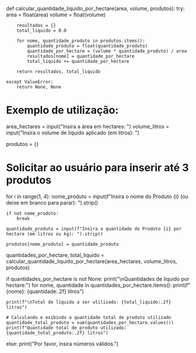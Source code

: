 def calcular_quantidade_liquido_por_hectare(area, volume, produtos): 
    try: 
        area = float(area) 
        volume = float(volume)
        
        resultados = {}
        total_liquido = 0.0
        
        for nome, quantidade_produto in produtos.items():
            quantidade_produto = float(quantidade_produto)
            quantidade_por_hectare = (volume * quantidade_produto) / area 
            resultados[nome] = quantidade_por_hectare 
            total_liquido += quantidade_por_hectare
        
        return resultados, total_liquido
    
    except ValueError: 
        return None, None

# Exemplo de utilização:
area_hectares = input("Insira a área em hectares: ")
volume_litros = input("Insira o volume de líquido aplicado (em litros): ")

produtos = {}

# Solicitar ao usuário para inserir até 3 produtos 
for i in range(1, 4): 
    nome_produto = input(f"Insira o nome do Produto {i} (ou deixe em branco para parar): ").strip()
    
    if not nome_produto:
        break
    
    quantidade_produto = input(f"Insira a quantidade do Produto {i} por hectare (em litros ou kg): ").strip()
    
    produtos[nome_produto] = quantidade_produto

quantidades_por_hectare, total_liquido = calcular_quantidade_liquido_por_hectare(area_hectares, volume_litros, produtos)

if quantidades_por_hectare is not None:
    print("\nQuantidades de líquido por hectare:")
    for nome, quantidade in quantidades_por_hectare.items():
        print(f"{nome}: {quantidade:.2f} litros")
    
    print(f"\nTotal de líquido a ser utilizado: {total_liquido:.2f} litros")
    
    # Calculando e exibindo a quantidade total de produto utilizado
    quantidade_total_produto = sum(quantidades_por_hectare.values())
    print(f"Quantidade total de produto utilizado: {quantidade_total_produto:.2f} litros")
else:
    print("Por favor, insira números válidos.")


